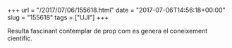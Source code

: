 +++
url = "/2017/07/06/155618.html"
date = "2017-07-06T14:56:18+00:00"
slug = "155618"
tags = ["UJI"]
+++

Resulta fascinant contemplar de prop com es genera el coneixement científic.
